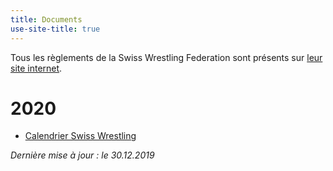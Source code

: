 ```yaml
---
title: Documents
use-site-title: true
---
```


Tous les règlements de la Swiss Wrestling Federation sont présents sur [leur site internet](https://swisswrestling.ch/manual_fr).

# 2020

- [Calendrier Swiss Wrestling](https://swisswrestling.ch/manual_fr?ceSwfeManual[french]=/srv/www/chroot/site05/web/public/fileadmin/SWFE/ManuelF/00%20Programme%20annuel/00.02%20Programme%20annuel-Swiss%20Wrestling%202020-03.12.2019.pdf)

_Dernière mise à jour : le 30.12.2019_
